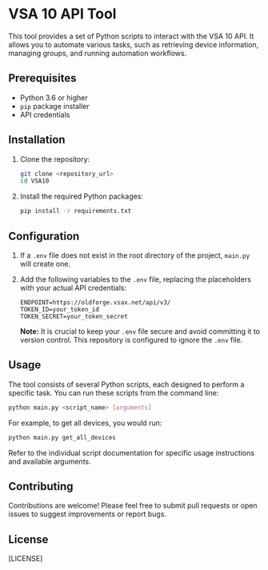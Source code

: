 # VSA 10 API Tool

This tool provides a set of Python scripts to interact with the VSA 10 API. It allows you to automate various tasks, such as retrieving device information, managing groups, and running automation workflows.

## Prerequisites

*   Python 3.6 or higher
*   `pip` package installer
*   API credentials

## Installation

1.  Clone the repository:

    ```bash
    git clone <repository_url>
    cd VSA10
    ```

2.  Install the required Python packages:

    ```bash
    pip install -r requirements.txt
    ```

## Configuration

1.  If a `.env` file does not exist in the root directory of the project, `main.py` will create one.

2.  Add the following variables to the `.env` file, replacing the placeholders with your actual API credentials:

    ```properties
    ENDPOINT=https://oldforge.vsax.net/api/v3/
    TOKEN_ID=your_token_id
    TOKEN_SECRET=your_token_secret
    ```

    **Note:** It is crucial to keep your `.env` file secure and avoid committing it to version control. This repository is configured to ignore the `.env` file.

## Usage

The tool consists of several Python scripts, each designed to perform a specific task. You can run these scripts from the command line:

```bash
python main.py <script_name> [arguments]
```

For example, to get all devices, you would run:

```bash
python main.py get_all_devices
```

Refer to the individual script documentation for specific usage instructions and available arguments.

## Contributing

Contributions are welcome! Please feel free to submit pull requests or open issues to suggest improvements or report bugs.

## License

[LICENSE]

